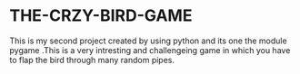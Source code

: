 # THE-CRZY-BIRD-GAME
This is my second project created by using python and its one the module pygame .This is a very intresting and challengeing game in which you have to flap the bird through many random pipes.
